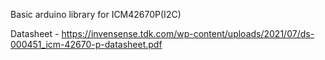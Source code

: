 Basic arduino library for ICM42670P(I2C)

Datasheet - https://invensense.tdk.com/wp-content/uploads/2021/07/ds-000451_icm-42670-p-datasheet.pdf
